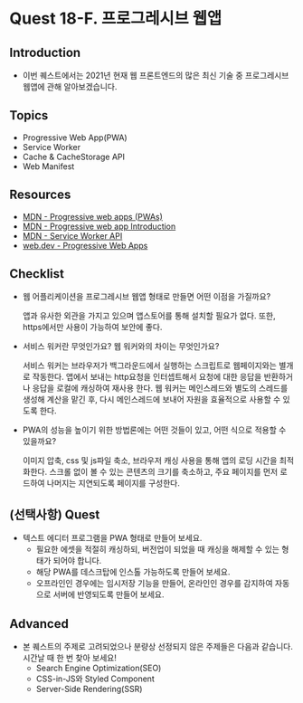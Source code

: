# Quest 18-F. 프로그레시브 웹앱

## Introduction

- 이번 퀘스트에서는 2021년 현재 웹 프론트엔드의 많은 최신 기술 중 프로그레시브 웹앱에 관해 알아보겠습니다.

## Topics

- Progressive Web App(PWA)
- Service Worker
- Cache & CacheStorage API
- Web Manifest

## Resources

- [MDN - Progressive web apps (PWAs)](https://developer.mozilla.org/en-US/docs/Web/Progressive_web_apps)
- [MDN - Progressive web app Introduction](https://developer.mozilla.org/ko/docs/Web/Progressive_web_apps/Introduction)
- [MDN - Service Worker API](https://developer.mozilla.org/ko/docs/Web/API/Service_Worker_API)
- [web.dev - Progressive Web Apps](https://web.dev/progressive-web-apps/)

## Checklist

- 웹 어플리케이션을 프로그레시브 웹앱 형태로 만들면 어떤 이점을 가질까요?

  앱과 유사한 외관을 가지고 있으며 앱스토어를 통해 설치할 필요가 없다. 또한, https에서만 사용이 가능하여 보안에 좋다.

- 서비스 워커란 무엇인가요? 웹 워커와의 차이는 무엇인가요?

  서비스 워커는 브라우저가 백그라운드에서 실행하는 스크립트로 웹페이지와는 별개로 작동한다. 앱에서 보내는 http요청을 인터셉트해서 요청에 대한 응답을 반환하거나 응답을 로컬에 캐싱하여 재사용 한다. 웹 워커는 메인스레드와 별도의 스레드를 생성해 계산을 맡긴 후, 다시 메인스레드에 보내어 자원을 효율적으로 사용할 수 있도록 한다.

- PWA의 성능을 높이기 위한 방법론에는 어떤 것들이 있고, 어떤 식으로 적용할 수 있을까요?

  이미지 압축, css 및 js파일 축소, 브라우저 캐싱 사용을 통해 앱의 로딩 시간을 최적화한다. 스크롤 없이 볼 수 있는 콘텐츠의 크기를 축소하고, 주요 페이지를 먼저 로드하여 나머지는 지연되도록 페이지를 구성한다.

## (선택사항) Quest

- 텍스트 에디터 프로그램을 PWA 형태로 만들어 보세요.
  - 필요한 에셋을 적절히 캐싱하되, 버전업이 되었을 때 캐싱을 해제할 수 있는 형태가 되어야 합니다.
  - 해당 PWA를 데스크탑에 인스톨 가능하도록 만들어 보세요.
  - 오프라인인 경우에는 임시저장 기능을 만들어, 온라인인 경우를 감지하여 자동으로 서버에 반영되도록 만들어 보세요.

## Advanced

- 본 퀘스트의 주제로 고려되었으나 분량상 선정되지 않은 주제들은 다음과 같습니다. 시간날 때 한 번 찾아 보세요!
  - Search Engine Optimization(SEO)
  - CSS-in-JS와 Styled Component
  - Server-Side Rendering(SSR)
